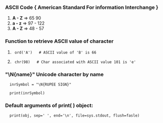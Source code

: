 ### ASCII Code { American Standard For information Interchange }

1. **A - Z** ⇒ 65 90
2. **a - z** ⇒ 97 - 122
3. **A - Z** ⇒ 48 - 57

### Function to retrieve ASCII value of character

1.      ord('A')   # ASCII value of 'B' is 66

2.      chr(98)   # Char associated with ASCII value 101 is 'e'

### "\N{name}" Unicode character by name

      inrSymbol = "\N{RUPEE SIGN}"

      print(inrSymbol)

### Default arguments of print( ) object:

      print(obj, sep=' ', end='\n', file=sys.stdout, flush=fasle)
